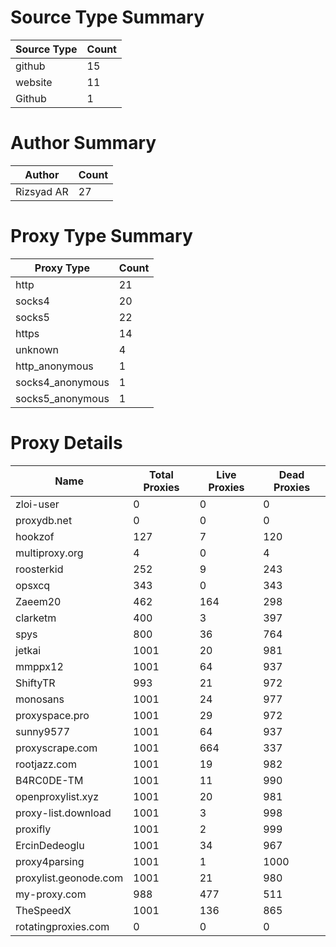 # Source Type Summary

| Source Type | Count |
|-------------|-------|
| github | 15 |
| website | 11 |
| Github | 1 |


# Author Summary

| Author | Count |
|--------|-------|
| Rizsyad AR | 27 |


# Proxy Type Summary

| Proxy Type | Count |
|------------|-------|
| http | 21 |
| socks4 | 20 |
| socks5 | 22 |
| https | 14 |
| unknown | 4 |
| http_anonymous | 1 |
| socks4_anonymous | 1 |
| socks5_anonymous | 1 |


# Proxy Details

| Name | Total Proxies | Live Proxies | Dead Proxies |
|------|---------------|--------------|---------------|
| zloi-user | 0 | 0 | 0 |
| proxydb.net | 0 | 0 | 0 |
| hookzof | 127 | 7 | 120 |
| multiproxy.org | 4 | 0 | 4 |
| roosterkid | 252 | 9 | 243 |
| opsxcq | 343 | 0 | 343 |
| Zaeem20 | 462 | 164 | 298 |
| clarketm | 400 | 3 | 397 |
| spys | 800 | 36 | 764 |
| jetkai | 1001 | 20 | 981 |
| mmppx12 | 1001 | 64 | 937 |
| ShiftyTR | 993 | 21 | 972 |
| monosans | 1001 | 24 | 977 |
| proxyspace.pro | 1001 | 29 | 972 |
| sunny9577 | 1001 | 64 | 937 |
| proxyscrape.com | 1001 | 664 | 337 |
| rootjazz.com | 1001 | 19 | 982 |
| B4RC0DE-TM | 1001 | 11 | 990 |
| openproxylist.xyz | 1001 | 20 | 981 |
| proxy-list.download | 1001 | 3 | 998 |
| proxifly | 1001 | 2 | 999 |
| ErcinDedeoglu | 1001 | 34 | 967 |
| proxy4parsing | 1001 | 1 | 1000 |
| proxylist.geonode.com | 1001 | 21 | 980 |
| my-proxy.com | 988 | 477 | 511 |
| TheSpeedX | 1001 | 136 | 865 |
| rotatingproxies.com | 0 | 0 | 0 |
